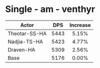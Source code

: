 # Single - am - venthyr
| Actor | DPS | Increase |
|---|:---:|:---:|
|Theotar-SS-HA|5443|5.15%|
|Nadjia-TS-HA|5423|4.77%|
|Draven-HA|5309|2.56%|
|Base|5176|0.00%|

